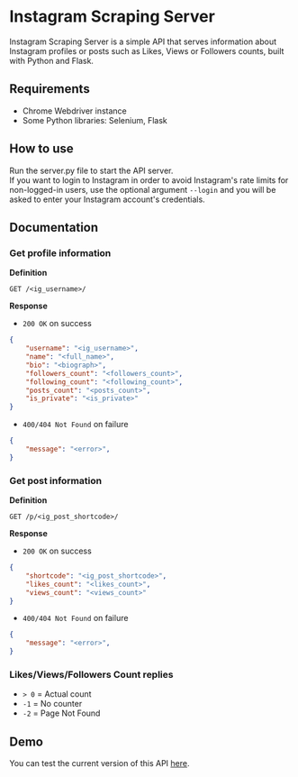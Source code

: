 # Instagram Scraping Server

Instagram Scraping Server is a simple API that serves information about Instagram profiles or posts such as Likes, Views or Followers counts, built with Python and Flask.

## Requirements

* Chrome Webdriver instance
* Some Python libraries: Selenium, Flask

## How to use

Run the server.py file to start the API server.  
If you want to login to Instagram in order to avoid Instagram's rate limits for non-logged-in users, use the optional argument `--login` and you will be asked to enter your Instagram account's credentials.

## Documentation

### Get profile information

**Definition**

`GET /<ig_username>/`

**Response**

- `200 OK` on success
```json
{
	"username": "<ig_username>",
	"name": "<full_name>",
	"bio": "<biograph>",
	"followers_count": "<followers_count>",
	"following_count": "<following_count>",
	"posts_count": "<posts_count>",
	"is_private": "<is_private>"
}
```

- `400/404 Not Found` on failure
```json
{
	"message": "<error>",
}
```

### Get post information

**Definition**

`GET /p/<ig_post_shortcode>/`

**Response**

- `200 OK` on success
```json
{
	"shortcode": "<ig_post_shortcode>",
	"likes_count": "<likes_count>",
	"views_count": "<views_count>"
}
```

- `400/404 Not Found` on failure
```json
{
	"message": "<error>",
}
```

### Likes/Views/Followers Count replies

- `> 0` = Actual count
- `-1` = No counter
- `-2` = Page Not Found

## Demo

You can test the current version of this API [here](http://ig-demo.gourvelos.gr:18450/spgrvl/).